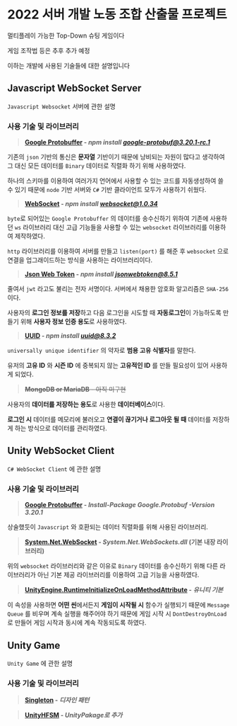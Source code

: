 # 2022 서버 개발 노동 조합 산출물 프로젝트

멀티플레이 가능한 Top-Down 슈팅 게임이다

게임 조작법 등은 추후 추가 예정

이하는 개발에 사용된 기술들에 대한 설명입니다

## Javascript WebSocket Server

`Javascript Websocket` 서버에 관한 설명

### 사용 기술 및 라이브러리

> **[Google Protobuffer](https://www.npmjs.com/package/google-protobuf) - *npm install google-protobuf@3.20.1-rc.1***

기존의 `json` 기반의 통신은 **문자열** 기반이기 때문에 낭비되는 자원이 많다고 생각하여 그 대신 모든 데이터를 `Binary` 데이터로 직렬화 하기 위해 사용하였다.

하나의 스키마를 이용하여 여러가지 언어에서 사용할 수 있는 코드를 자동생성하여 쓸 수 있기 때문에 `node` 기반 서버와 `C#` 기반 클라이언트 모두가 사용하기 쉬웠다.

> **[WebSocket](https://github.com/theturtle32/WebSocket-Node) - *npm install websocket@1.0.34***

`byte`로 되어있는 `Google Protobuffer` 의 데이터를 송수신하기 위하여 기존에 사용하던 `ws` 라이브러리 대신 고급 기능들을 사용할 수 있는 `websocket` 라이브러리를 이용하여 제작하였다.

`http` 라이브러리를 이용하여 서버를 만들고 `listen(port)` 를 해준 후 `websocket` 으로 연결을 업그래이드하는 방식을 사용하는 라이브러리이다.

> **[Json Web Token](https://jwt.io/) - *npm install jsonwebtoken@8.5.1***

줄여서 `jwt` 라고도 불리는 전자 서명이다. 서버에서 채용한 암호화 알고리즘은 `SHA-256` 이다.

사용자의 **로그인 정보를 저장**하고 다음 로그인을 시도할 때 **자동로그인**이 가능하도록 만들기 위해 **사용자 정보 인증 용도**로 사용하였다.

> **[UUID](https://github.com/uuidjs/uuid#readme) - *npm install uuid@8.3.2***

`universally unique identifier` 의 약자로 **범용 고유 식별자**를 말한다.

유저의 **고유 ID** 와 **시즌 ID** 에 중복되지 않는 **고유적인 ID** 를 만들 필요성이 있어 사용하게 되었다.

> ~~**MongoDB or MariaDB** - 아직 미구현~~

사용자의 **데이터를 저장하는 용도**로 사용한 **데이터베이스**이다.

**로그인 시** 데이터를 메모리에 불러오고 **연결이 끊기거나 로그아웃 될 때** 데이터를 저장하게 하는 방식으로 데이터를 관리하였다.

## Unity WebSocket Client

`C# WebSocket Client` 에 관한 설명

### 사용 기술 및 라이브러리

> **[Google Protobuffer](https://www.nuget.org/packages/Google.Protobuf/) - *Install-Package Google.Protobuf -Version 3.20.1***

상술했듯이 `Javascript` 와 호환되는 데이터 직렬화를 위해 사용된 라이브러리.

> **[System.Net.WebSocket](https://docs.microsoft.com/ko-kr/dotnet/api/system.net.websockets.websocket?view=net-6.0) - *System.Net.WebSockets.dll* (기본 내장 라이브러리)**

위의 `websocket` 라이브러리와 같은 이유로 `Binary` 데이터를 송수신하기 위해 다른 라이브러리가 아닌 기본 제공 라이브러리를 이용하여 고급 기능을 사용하였다.

> **[UnityEngine.RuntimeInitializeOnLoadMethodAttribute](https://docs.unity3d.com/ScriptReference/RuntimeInitializeOnLoadMethodAttribute.html) - *유니티 기본***

이 속성을 사용하면 **어떤 씬**에서든지 **게임이 시작될 시** 함수가 실행되기 때문에 `Message Queue` 를 비우며 계속 실행을 해주어야 하기 때문에 게임 시작 시 `DontDestroyOnLoad` 로 만들어 게임 시작과 동시에 계속 작동되도록 하였다.

## Unity Game

`Unity Game` 에 관한 설명

### 사용 기술 및 라이브러리

> **[Singleton]() - *디자인 패턴***



> **[UnityHFSM](https://github.com/Inspiaaa/UnityHFSM) - *UnityPakage로 추가***
